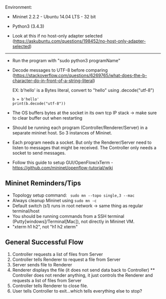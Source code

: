 Environment:
* Mininet 2.2.2 - Ubuntu 14.04 LTS - 32 bit
* Python3 (3.4.3)

* Look at this if no host-only adapter selected (https://askubuntu.com/questions/198452/no-host-only-adapter-selected)
------------

* Run the program with "sudo python3 programName"
* Decode messages to UTF-8 before comparing (https://stackoverflow.com/questions/6269765/what-does-the-b-character-do-in-front-of-a-string-literal)
    
    EX: b'hello' is a Bytes literal, convert to "hello" using .decode("utf-8")
    ```
    b = b'hello'
    print(b.decode("utf-8"))
    ```

* The OS buffers bytes at the socket in its own tcp IP stack -> make sure to clear buffer out when restarting
* Should be running each program (Controller/Renderer/Server) in a separate mininet host. So 3 instances of Mininet.

* Each program needs a socket. But only the Renderer/Server need to listen to messages that might be received.
The Controller only needs a socket to send messages.

* Follow this guide to setup GUI/OpenFlow/xTerm - https://github.com/mininet/openflow-tutorial/wiki


Mininet Reminders/Tips
--------------
* Topology setup command:
    ``` sudo mn --topo single,3 --mac```
* Always cleanup Mininet using 
    ``` sudo mn -c ```
* Default switch (s1) runs in root network -> same thing as regular terminal/host
* You should be running commands from a SSH terminal (Putty[windows]/Terminal[Mac]), not directly in Mininet VM.
* "xterm h1 h2", not "h1 h2 xterm"

General Successful Flow
--------------
1) Controller requests a list of files from Server
2) Controller tells Renderer to request a file from Server
3) Server sends file to Renderer
4) Renderer displays the file (it does not send data back to Controller)
 ** Controller does not render anything, it just controls the Renderer and requests a list of files from Server
5) Controller tells Renderer to close file.
6) User tells Controller to exit...which tells everything else to stop?
